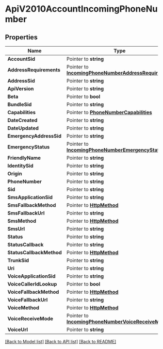# ApiV2010AccountIncomingPhoneNumber

## Properties

Name | Type | Description | Notes
------------ | ------------- | ------------- | -------------
**AccountSid** | Pointer to **string** |  |
**AddressRequirements** | Pointer to [**IncomingPhoneNumberAddressRequirement**](incoming_phone_number_address_requirement.md) |  |
**AddressSid** | Pointer to **string** |  |
**ApiVersion** | Pointer to **string** |  |
**Beta** | Pointer to **bool** |  |
**BundleSid** | Pointer to **string** |  |
**Capabilities** | Pointer to [**PhoneNumberCapabilities**](phone_number_capabilities.md) |  |
**DateCreated** | Pointer to **string** |  |
**DateUpdated** | Pointer to **string** |  |
**EmergencyAddressSid** | Pointer to **string** |  |
**EmergencyStatus** | Pointer to [**IncomingPhoneNumberEmergencyStatus**](incoming_phone_number_emergency_status.md) |  |
**FriendlyName** | Pointer to **string** |  |
**IdentitySid** | Pointer to **string** |  |
**Origin** | Pointer to **string** |  |
**PhoneNumber** | Pointer to **string** |  |
**Sid** | Pointer to **string** |  |
**SmsApplicationSid** | Pointer to **string** |  |
**SmsFallbackMethod** | Pointer to [**HttpMethod**](http_method.md) |  |
**SmsFallbackUrl** | Pointer to **string** |  |
**SmsMethod** | Pointer to [**HttpMethod**](http_method.md) |  |
**SmsUrl** | Pointer to **string** |  |
**Status** | Pointer to **string** |  |
**StatusCallback** | Pointer to **string** |  |
**StatusCallbackMethod** | Pointer to [**HttpMethod**](http_method.md) |  |
**TrunkSid** | Pointer to **string** |  |
**Uri** | Pointer to **string** |  |
**VoiceApplicationSid** | Pointer to **string** |  |
**VoiceCallerIdLookup** | Pointer to **bool** |  |
**VoiceFallbackMethod** | Pointer to [**HttpMethod**](http_method.md) |  |
**VoiceFallbackUrl** | Pointer to **string** |  |
**VoiceMethod** | Pointer to [**HttpMethod**](http_method.md) |  |
**VoiceReceiveMode** | Pointer to [**IncomingPhoneNumberVoiceReceiveMode**](incoming_phone_number_voice_receive_mode.md) |  |
**VoiceUrl** | Pointer to **string** |  |

[[Back to Model list]](../README.md#documentation-for-models) [[Back to API list]](../README.md#documentation-for-api-endpoints) [[Back to README]](../README.md)


